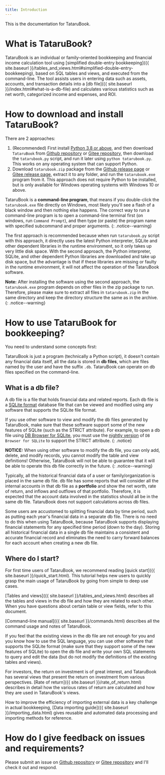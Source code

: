 ```yaml
---
title: Introduction
---
```

This is the documentation for TataruBook.

# What is TataruBook?

TataruBook is an individual or family-oriented bookkeeping and financial income calculation tool using [simplified double-entry bookkeeping]({{ site.baseurl }}/tables_and_views.html#simplified-double-entry-bookkeeping), based on SQL tables and views, and executed from the command-line. The tool assists users in entering data such as assets, accounts, and transaction details into a [db file]({{ site.baseurl }}/index.html#what-is-a-db-file) and calculates various statistics such as net worth, categorized income and expenses, and ROI.

# How to download and install TataruBook?

There are 2 approaches:

1. (Recommended) First install [Python 3.8 or above](https://www.python.org/downloads/), and then download `TataruBook` from [Github repository](https://github.com/Goalsum/TataruBook) or [Gitee repository]( https://gitee.com/goalsum/tatarubook), then download the `tatarubook.py` script, and run it later using `python tatarubook.py`. This works on any operating system that can support Python.
1. Download `tatarubook.zip` package from the [Github release page](https://github.com/Goalsum/TataruBook/releases) or [Gitee release page](https://gitee.com/goalsum/tatarubook/releases), extract it to any folder, and run the `tatarubook.exe` program from it. This approach does not require Python to be installed, but is only available for Windows operating systems with Windows 10 or above.

TataruBook is a **command-line program**, that means if you double-click the `tatarubook.exe` file directly on Windows, most likely you'll see a flash of a black window and then nothing else happens. The correct way to run a command-line program is to open a command-line terminal first (on windows, run `Command Prompt`), and then type (or paste) the program name with specified subcommand and proper arguments.
{: .notice--warning}

The first approach is recommended because when run `tatarubook.py` script with this approach, it directly uses the latest Python interpreter, SQLite and other dependent libraries in the runtime environment, so it only takes up very little disk space. With the second approach, the Python interpreter, SQLite, and other dependent Python libraries are downloaded and take up disk space, but the advantage is that if these libraries are missing or faulty in the runtime environment, it will not affect the operation of the TataruBook software.

**Note:** After installing the software using the second approach, the `tatarubook.exe` program depends on other files in the zip package to run. Therefore, please make sure to extract all files in `tatarubook.zip` in the same directory and keep the directory structure the same as in the archive.
{: .notice--warning}

# How to use TataruBook for bookkeeping?

You need to understand some concepts first:

TataruBook is just a program (technically a Python script), it doesn't contain any financial data itself, all the data is stored in **db files**, which are files named by the user and have the suffix `.db`. TataruBook can operate on db files specified on the command-line.

## What is a db file?

A db file is a file that holds financial data and related reports. Each db file is a [SQLite format](https://sqlite.com/) database file that can be viewed and modified using any software that supports the SQLite file format.

If you use other software to view and modify the db files generated by TataruBook, make sure that these software support some of the new features of SQLite (such as the STRICT attribute). For example, to open a db file using [DB Browser for SQLite](https://sqlitebrowser.org/), you must use the [nightly version](https://nightlies.sqlitebrowser.org/latest/) of `DB Browser for SQLite` to support the STRICT attribute.
{: .notice}

**NOTICE:** When using other software to modify the db file, you can only add, delete, and modify records, you cannot modify the table and view definitions! Otherwise, TataruBook will not be able to guarantee that it will be able to operate this db file correctly in the future.
{: .notice--warning}

Typically, all the historical financial data of a user or family/organization is placed in the same db file. db file has some reports that will consider all the internal accounts in that db file as a **portfolio** and show the net worth, rate of return, and inflows and outflows of that portfolio. Therefore, it is expected that the account data involved in the statistics should all be in the same db file. TataruBook does not support calculations across db files.

Some users are accustomed to splitting financial data by time period, such as putting each year's financial data in a separate db file. There is no need to do this when using TataruBook, because TataruBook supports displaying financial statements for any specified time period (down to the day). Storing all historical financial data in a single db file maintains a consistent and accurate financial record and eliminates the need to carry forward balances for each account when creating a new db file.

## Where do I start?

For first time users of TataruBook, we recommend reading [quick start]({{ site.baseurl }}/quick_start.html). This tutorial helps new users to quickly grasp the main usage of TataruBook by going from simple to deep use cases.

[Tables and views]({{ site.baseurl }}/tables_and_views.html) describes all the tables and views in the db file and how they are related to each other. When you have questions about certain table or view fields, refer to this document.

[Command-line manual]({{ site.baseurl }}/commands.html) describes all the command usage and notes of TataruBook.

If you feel that the existing views in the db file are not enough for you and you know how to use the SQL language, you can use other software that supports the SQLite format (make sure that they support some of the new features of SQLite) to open the db file and write your own SQL statements to query and edit the data (but do not modify the definitions of the existing tables and views).

For investors, the return on investment is of great interest, and TataruBook has several views that present the return on investment from various perspectives. [Rate of return]({{ site.baseurl }}/rate_of_return.html) describes in detail how the various rates of return are calculated and how they are used in TataruBook's views.

How to improve the efficiency of importing external data is a key challenge in actual bookkeeping, [Data importing guide]({{ site.baseurl }}/importing_data.html) gives reusable and automated data processing and importing methods for reference.

# How do I give feedback on issues and requirements?

Please submit an issue on [Github repository](https://github.com/Goalsum/TataruBook) or [Gitee repository](https://gitee.com/goalsum/tatarubook) and I'll check it out and respond.